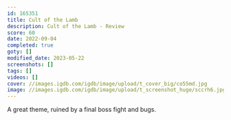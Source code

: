 ```yaml
---
id: 165351
title: Cult of the Lamb
description: Cult of the Lamb - Review
score: 60
date: 2022-09-04
completed: true
goty: []
modified_date: 2023-05-22
screenshots: []
tags: []
videos: []
cover: //images.igdb.com/igdb/image/upload/t_cover_big/co55md.jpg
image: //images.igdb.com/igdb/image/upload/t_screenshot_huge/sccrh6.jpg
---
```

A great theme, ruined by a final boss fight and bugs.